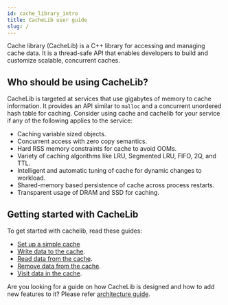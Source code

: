 ```yaml
---
id: cache_library_intro
title: CacheLib user guide
slug: /
---
```


Cache library (CacheLib) is a C++ library for accessing and managing cache data. It is a
thread-safe API that enables developers to build and customize scalable, concurrent caches.

## Who should be using CacheLib?

CacheLib is targeted at services that use gigabytes of memory to cache information. It provides an API similar to `malloc` and a concurrent unordered hash table for caching. Consider using cache and cachelib for your service if any of the following applies to the service:

- Caching variable sized objects.
- Concurrent access with zero copy semantics.
- Hard RSS memory constraints for cache to avoid OOMs.
- Variety of caching algorithms like LRU, Segmented LRU, FIFO, 2Q, and TTL.
- Intelligent and automatic tuning of cache for dynamic changes to workload.
- Shared-memory based persistence of cache across process restarts.
- Transparent usage of DRAM and SSD for caching.

## Getting started with CacheLib

To get started with cachelib, read these guides:
- [Set up a simple cache](Cache_Library_User_Guides/Set_up_a_simple_cache/ )
- [Write data to the cache](Cache_Library_User_Guides/Write_data_to_cache/ ).
- [Read data from the cache](Cache_Library_User_Guides/Read_data_from_cache/ ).
- [Remove data from the cache](Cache_Library_User_Guides/Remove_data_from_cache/ ).
- [Visit data in the cache](Cache_Library_User_Guides/Visit_data_in_cache/ ).

Are you looking for a guide on how CacheLib is designed and how to add new features to it? Please refer [architecture guide](../learnmore/).
